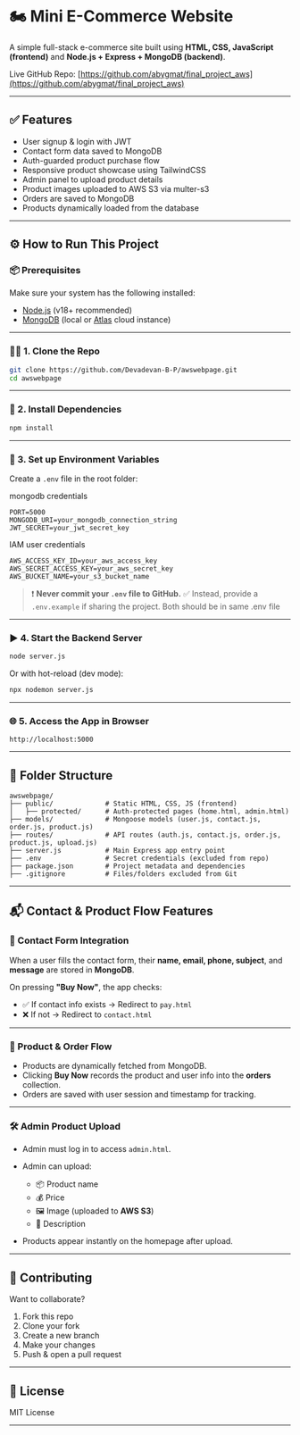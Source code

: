 # 🏍️ Mini E-Commerce Website

A simple full-stack e-commerce site built using **HTML, CSS, JavaScript (frontend)** and **Node.js + Express + MongoDB (backend)**.

Live GitHub Repo: [https://github.com/abygmat/final_project_aws](https://github.com/abygmat/final_project_aws)

---

## ✅ Features

* User signup & login with JWT
* Contact form data saved to MongoDB
* Auth-guarded product purchase flow
* Responsive product showcase using TailwindCSS
* Admin panel to upload product details
* Product images uploaded to AWS S3 via multer-s3
* Orders are saved to MongoDB
* Products dynamically loaded from the database

---

## ⚙️ How to Run This Project

### 📦 Prerequisites

Make sure your system has the following installed:

* [Node.js](https://nodejs.org/) (v18+ recommended)
* [MongoDB](https://www.mongodb.com/) (local or [Atlas](https://www.mongodb.com/cloud/atlas) cloud instance)

---

### 🧑‍💻 1. Clone the Repo

```bash
git clone https://github.com/Devadevan-B-P/awswebpage.git
cd awswebpage
```

---

### 📁 2. Install Dependencies

```bash
npm install
```

---

### 🔐 3. Set up Environment Variables

Create a `.env` file in the root folder:

mongodb credentials
```
PORT=5000
MONGODB_URI=your_mongodb_connection_string
JWT_SECRET=your_jwt_secret_key
```

IAM user credentials
```
AWS_ACCESS_KEY_ID=your_aws_access_key
AWS_SECRET_ACCESS_KEY=your_aws_secret_key
AWS_BUCKET_NAME=your_s3_bucket_name
```

> ❗️ **Never commit your `.env` file to GitHub.**
> ✅ Instead, provide a `.env.example` if sharing the project.
> Both should be in same .env file 
---

### ▶️ 4. Start the Backend Server

```bash
node server.js
```

Or with hot-reload (dev mode):

```bash
npx nodemon server.js
```

---

### 🌐 5. Access the App in Browser

```
http://localhost:5000
```

---

## 📂 Folder Structure

```
awswebpage/
├── public/             # Static HTML, CSS, JS (frontend)
│   ├── protected/      # Auth-protected pages (home.html, admin.html)
├── models/             # Mongoose models (user.js, contact.js, order.js, product.js)
├── routes/             # API routes (auth.js, contact.js, order.js, product.js, upload.js)
├── server.js           # Main Express app entry point
├── .env                # Secret credentials (excluded from repo)
├── package.json        # Project metadata and dependencies
├── .gitignore          # Files/folders excluded from Git
```

---

## 📬 Contact & Product Flow Features

### 📝 Contact Form Integration

When a user fills the contact form, their **name, email, phone, subject**, and **message** are stored in **MongoDB**.

On pressing **"Buy Now"**, the app checks:

* ✅ If contact info exists → Redirect to `pay.html`
* ❌ If not → Redirect to `contact.html`

---

### 🛒 Product & Order Flow

* Products are dynamically fetched from MongoDB.
* Clicking **Buy Now** records the product and user info into the **orders** collection.
* Orders are saved with user session and timestamp for tracking.

---

### 🛠️ Admin Product Upload

* Admin must log in to access `admin.html`.
* Admin can upload:

  * 📦 Product name
  * 💰 Price
  * 🖼️ Image (uploaded to **AWS S3**)
  * 🧾 Description
* Products appear instantly on the homepage after upload.

---

## 🤝 Contributing

Want to collaborate?

1. Fork this repo
2. Clone your fork
3. Create a new branch
4. Make your changes
5. Push & open a pull request

---

## 📃 License

MIT License

---

